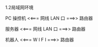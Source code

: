 1.2局域网环境

PC 操控机 &lt;&lt;=== 网线 LAN 口 ===&gt;&gt; 路由器

服务器 &lt;&lt;=== 网线 LAN 口 ===&gt;&gt; 路由器

机器人 &lt;&lt;=== W I F I ===&gt;&gt; 路由器

